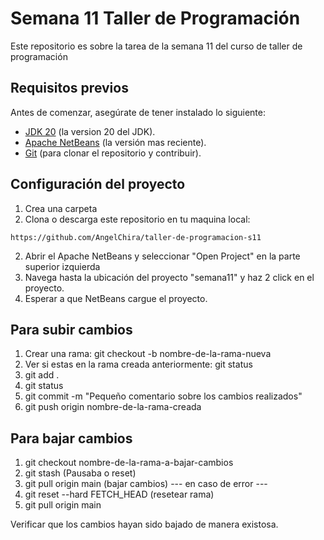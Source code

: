 #   Semana 11 Taller de Programación 
Este repositorio es sobre la tarea de la semana 11 del curso de taller de programación

## Requisitos previos
Antes de comenzar, asegúrate de tener instalado lo siguiente:
- [JDK 20](https://www.oracle.com/mx/java/technologies/downloads/) (la version 20 del JDK).
- [Apache NetBeans](https://netbeans.apache.org/download/index.html) (la versión mas reciente).
- [Git](https://git-scm.com/) (para clonar el repositorio y contribuir).

## Configuración del proyecto


1. Crea una carpeta 
2. Clona o descarga este repositorio en tu maquina local:

```
https://github.com/AngelChira/taller-de-programacion-s11
```

2. Abrir el Apache NetBeans y seleccionar "Open Project" en la parte superior izquierda
3. Navega hasta la ubicación del proyecto "semana11" y haz 2 click en el proyecto.
4. Esperar a que NetBeans cargue el proyecto.

## Para subir cambios

1. Crear una rama: 
git checkout -b nombre-de-la-rama-nueva
2. Ver si estas en la rama creada anteriormente: 
git status
3. git add .
4. git status
5. git commit -m "Pequeño comentario sobre los cambios realizados"
6. git push origin nombre-de-la-rama-creada

## Para bajar cambios 

1. git checkout nombre-de-la-rama-a-bajar-cambios
2. git stash   (Pausaba o reset)
3. git pull origin main  (bajar cambios)
--- en caso de error ---
4. git reset --hard FETCH_HEAD   (resetear rama)
5. git pull origin main
   
Verificar que los cambios hayan sido bajado de manera existosa. 